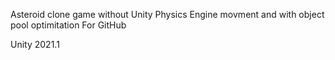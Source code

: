 Asteroid clone game without Unity Physics Engine movment and with object pool optimitation
For GitHub

Unity 2021.1
